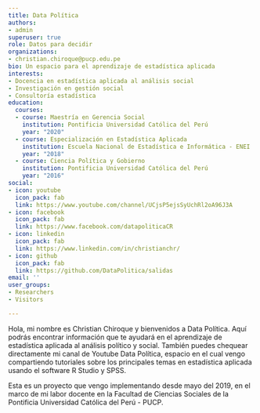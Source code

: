 ```yaml
---
title: Data Política
authors:
- admin
superuser: true
role: Datos para decidir
organizations:
- christian.chiroque@pucp.edu.pe
bio: Un espacio para el aprendizaje de estadística aplicada
interests:
- Docencia en estadística aplicada al análisis social
- Investigación en gestión social
- Consultoría estadística
education:
  courses:
  - course: Maestría en Gerencia Social
    institution: Pontificia Universidad Católica del Perú
    year: "2020"
  - course: Especialización en Estadística Aplicada
    institution: Escuela Nacional de Estadística e Informática - ENEI
    year: "2018"
  - course: Ciencia Política y Gobierno
    institution: Pontificia Universidad Católica del Perú
    year: "2016"
social:
- icon: youtube
  icon_pack: fab
  link: https://www.youtube.com/channel/UCjsP5ejsSyUchRl2oA96J3A
- icon: facebook
  icon_pack: fab
  link: https://www.facebook.com/datapoliticaCR
- icon: linkedin
  icon_pack: fab
  link: https://www.linkedin.com/in/christianchr/
- icon: github
  icon_pack: fab
  link: https://github.com/DataPolitica/salidas
email: ''
user_groups:
- Researchers
- Visitors

---
```

Hola, mi nombre es Christian Chiroque y bienvenidos a Data Política. Aquí podrás encontrar información que te ayudará en el aprendizaje de estadística aplicada al análisis político y social. También puedes chequear directamente mi canal de Youtube Data Política, espacio en el cual vengo compartiendo tutoriales sobre los principales temas en estadística aplicada usando el software R Studio y SPSS.

Esta es un proyecto que vengo implementando desde mayo del 2019, en el marco de mi labor docente en la Facultad de Ciencias Sociales de la Pontificia Universidad Católica del Perú - PUCP.